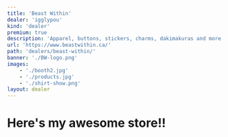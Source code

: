 ```yaml
---
title: 'Beast Within'
dealer: 'igglypou'
kind: 'dealer'
premium: true
description: 'Apparel, buttons, stickers, charms, dakimakuras and more all made by igglypou!'
url: 'https://www.beastwithin.ca/'
path: 'dealers/beast-within/'
banner: './BW-logo.png'
images:
    - './booth2.jpg'
    - './products.jpg'
    - './shirt-show.png'
layout: dealer
---
```


# Here's my awesome store!!